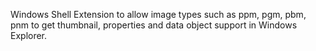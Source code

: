 Windows Shell Extension to allow image types such as ppm, pgm, pbm, pnm to get thumbnail, properties and data object support in Windows Explorer.
